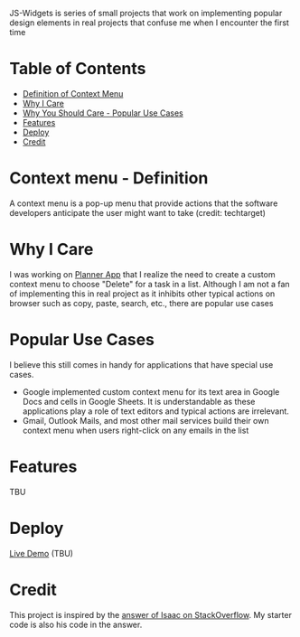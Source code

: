 JS-Widgets is series of small projects that work on implementing popular design elements in real projects that confuse me when I encounter the first time

# Table of Contents

- [Definition of Context Menu](#context-menu---definition)
- [Why I Care](#why-i-care)
- [Why You Should Care - Popular Use Cases](#popular-use-cases)
- [Features](#features)
- [Deploy](#deploy)
- [Credit](#credit)

# Context menu - Definition

A context menu is a pop-up menu that provide actions that the software developers anticipate the user might want to take (credit: techtarget)

# Why I Care

I was working on [Planner App](https://github.com/tdnguyen04/Planner-App) that I realize the need to create a custom context menu to choose "Delete" for a task in a list. Although I am not a fan of implementing this in real project as it inhibits other typical actions on browser such as copy, paste, search, etc., there are popular use cases

# Popular Use Cases

I believe this still comes in handy for applications that have special use cases.

- Google implemented custom context menu for its text area in Google Docs and cells in Google Sheets. It is understandable as these applications play a role of text editors and typical actions are irrelevant.
- Gmail, Outlook Mails, and most other mail services build their own context menu when users right-click on any emails in the list

# Features

TBU

# Deploy

[Live Demo](#deploy) (TBU)

# Credit

This project is inspired by the [answer of Isaac on StackOverflow](https://stackoverflow.com/a/30419291). My starter code is also his code in the answer.
